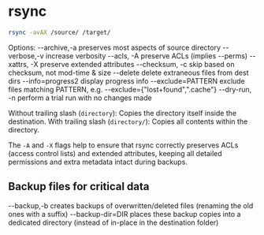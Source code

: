 # rsync

```bash
rsync -avAX /source/ /target/
```

Options:
    --archive,-a            preserves most aspects of source directory
    --verbose,-v            increase verbosity
    --acls, -A              preserve ACLs (implies --perms)
    --xattrs, -X            preserve extended attributes
    --checksum, -c          skip based on checksum, not mod-time & size
    --delete                delete extraneous files from dest dirs
    --info=progress2        display progress info
    --exclude=PATTERN       exclude files matching PATTERN, e.g. --exclude={"lost+found",".cache"}
    --dry-run, -n           perform a trial run with no changes made

Without trailing slash (`directory`): Copies the directory itself inside the destination.
With trailing slash (`directory/`): Copies all contents within the directory.

The `-A` and `-X` flags help to ensure that rsync correctly preserves ACLs (access control lists) and extended attributes, keeping all detailed permissions and extra metadata intact during backups.

## Backup files for critical data

--backup,-b             creates backups of overwritten/deleted files (renaming the old ones with a suffix)
--backup-dir=DIR        places these backup copies into a dedicated directory (instead of in-place in the destination folder)


